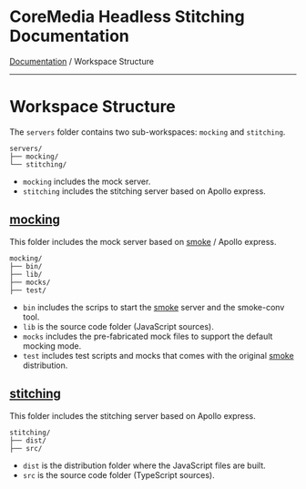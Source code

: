 # CoreMedia Headless Stitching Documentation

[Documentation](../README.md) / Workspace Structure

---

# Workspace Structure

The `servers` folder contains two sub-workspaces: `mocking` and `stitching`.

```
servers/
├── mocking/
└── stitching/
```

- `mocking` includes the mock server.
- `stitching` includes the stitching server based on Apollo express.
 
## [mocking](../../../servers/mocking)

This folder includes the mock server based on [smoke](https://github.com/sinedied/smoke) / Apollo express.

```
mocking/
├── bin/
├── lib/
├── mocks/
├── test/
```

- `bin` includes the scrips to start the [smoke](https://github.com/sinedied/smoke) server and the smoke-conv tool.
- `lib` is the source code folder (JavaScript sources).
- `mocks` includes the pre-fabricated mock files to support the default mocking mode.
- `test` includes test scripts and mocks that comes with the original [smoke](https://github.com/sinedied/smoke) distribution.

## [stitching](../../../servers/stitching)

This folder includes the stitching server based on Apollo express.

```
stitching/
├── dist/
├── src/
```

- `dist` is the distribution folder where the JavaScript files are built.
- `src` is the source code folder (TypeScript sources).
